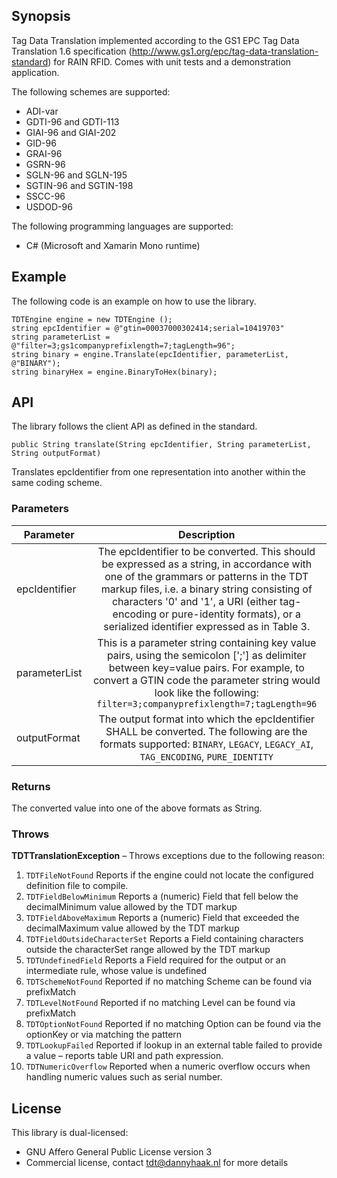 ## Synopsis

Tag Data Translation implemented according to the GS1 EPC Tag Data Translation 1.6 specification (http://www.gs1.org/epc/tag-data-translation-standard) for RAIN RFID. Comes with unit tests and a demonstration application.

The following schemes are supported:
- ADI-var
- GDTI-96 and GDTI-113
- GIAI-96 and GIAI-202
- GID-96
- GRAI-96
- GSRN-96
- SGLN-96 and SGLN-195
- SGTIN-96 and SGTIN-198
- SSCC-96
- USDOD-96

The following programming languages are supported:
- C# (Microsoft and Xamarin Mono runtime)

## Example

The following code is an example on how to use the library.

```
TDTEngine engine = new TDTEngine ();
string epcIdentifier = @"gtin=00037000302414;serial=10419703"
string parameterList = @"filter=3;gs1companyprefixlength=7;tagLength=96";
string binary = engine.Translate(epcIdentifier, parameterList, @"BINARY");
string binaryHex = engine.BinaryToHex(binary);
```

## API

The library follows the client API as defined in the standard.

```
public String translate(String epcIdentifier, String parameterList, String outputFormat)
```

Translates epcIdentifier from one representation into another within the same coding scheme.

### Parameters

| Parameter     | Description |
| ------------- |:-----------:|
| epcIdentifier | The epcIdentifier to be converted. This should be expressed as a string, in accordance with one of the grammars or patterns in the TDT markup files, i.e. a binary string consisting of characters '0' and '1', a URI (either tag-encoding or pure-identity formats), or a serialized identifier expressed as in Table 3. |
| parameterList | This is a parameter string containing key value pairs, using the semicolon [';'] as delimiter between key=value pairs. For example, to convert a GTIN code the parameter string would look like the following: `filter=3;companyprefixlength=7;tagLength=96` |
| outputFormat  | The output format into which the epcIdentifier SHALL be converted. The following are the formats supported: `BINARY`, `LEGACY`, `LEGACY_AI`, `TAG_ENCODING`,  `PURE_IDENTITY` |

### Returns

The converted value into one of the above formats as String.

### Throws

**TDTTranslationException** – Throws exceptions due to the following reason:

1. `TDTFileNotFound` Reports if the engine could not locate the configured definition file to compile.
2. `TDTFieldBelowMinimum` Reports a (numeric) Field that fell below the decimalMinimum value allowed by the TDT markup
3. `TDTFieldAboveMaximum` Reports a (numeric) Field that exceeded the decimalMaximum value allowed by the TDT markup
4. `TDTFieldOutsideCharacterSet` Reports a Field containing characters outside the characterSet range allowed by the TDT markup
5. `TDTUndefinedField` Reports a Field required for the output or an intermediate rule, whose value is undefined
6. `TDTSchemeNotFound` Reported if no matching Scheme can be found via prefixMatch
7. `TDTLevelNotFound` Reported if no matching Level can be found via prefixMatch
8. `TDTOptionNotFound` Reported if no matching Option can be found via the optionKey or via matching the pattern
9. `TDTLookupFailed` Reported if lookup in an external table failed to provide a value – reports table URI and path expression.
10. `TDTNumericOverflow` Reported when a numeric overflow occurs when handling numeric values such as serial number.

## License

This library is dual-licensed:
- GNU Affero General Public License version 3
- Commercial license, contact tdt@dannyhaak.nl for more details
